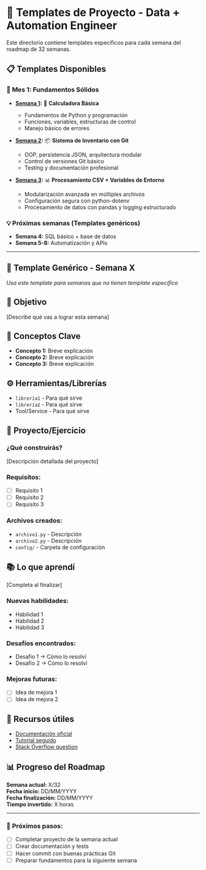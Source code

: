 # 📁 Templates de Proyecto - Data + Automation Engineer

Este directorio contiene templates específicos para cada semana del roadmap de 32 semanas.

## 📋 **Templates Disponibles**

### 🩵 **Mes 1: Fundamentos Sólidos**

- **[Semana 1](template-semana-01.md):** 🔢 **Calculadora Básica**
  - Fundamentos de Python y programación
  - Funciones, variables, estructuras de control
  - Manejo básico de errores

- **[Semana 2](template-semana-02.md):** 📦 **Sistema de Inventario con Git**
  - OOP, persistencia JSON, arquitectura modular
  - Control de versiones Git básico
  - Testing y documentación profesional

- **[Semana 3](template-semana-03.md):** 📊 **Procesamiento CSV + Variables de Entorno**
  - Modularización avanzada en múltiples archivos
  - Configuración segura con python-dotenv
  - Procesamiento de datos con pandas y logging estructurado

### 💡 **Próximas semanas** (Templates genéricos)

- **Semana 4:** SQL básico + base de datos
- **Semana 5-8:** Automatización y APIs

---

## 📁 **Template Genérico - Semana X**

_Usa este template para semanas que no tienen template específico_

## 🎯 **Objetivo**

[Describe qué vas a lograr esta semana]

## 🧠 **Conceptos Clave**

- **Concepto 1:** Breve explicación
- **Concepto 2:** Breve explicación
- **Concepto 3:** Breve explicación

## ⚙️ **Herramientas/Librerías**

- `librería1` - Para qué sirve
- `librería2` - Para qué sirve
- Tool/Service - Para qué sirve

## 🚀 **Proyecto/Ejercicio**

### **¿Qué construirás?**

[Descripción detallada del proyecto]

### **Requisitos:**

- [ ] Requisito 1
- [ ] Requisito 2
- [ ] Requisito 3

### **Archivos creados:**

- `archivo1.py` - Descripción
- `archivo2.py` - Descripción
- `config/` - Carpeta de configuración

## 📚 **Lo que aprendí**

[Completa al finalizar]

### **Nuevas habilidades:**

- Habilidad 1
- Habilidad 2
- Habilidad 3

### **Desafíos encontrados:**

- Desafío 1 → Cómo lo resolví
- Desafío 2 → Cómo lo resolví

### **Mejoras futuras:**

- [ ] Idea de mejora 1
- [ ] Idea de mejora 2

## 🔗 **Recursos útiles**

- [Documentación oficial](https://ejemplo.com)
- [Tutorial seguido](https://ejemplo.com)
- [Stack Overflow question](https://stackoverflow.com)

## 📊 **Progreso del Roadmap**

**Semana actual:** X/32  
**Fecha inicio:** DD/MM/YYYY  
**Fecha finalización:** DD/MM/YYYY  
**Tiempo invertido:** X horas

---

### 🎯 **Próximos pasos:**

- [ ] Completar proyecto de la semana actual
- [ ] Crear documentación y tests
- [ ] Hacer commit con buenas prácticas Git
- [ ] Preparar fundamentos para la siguiente semana
